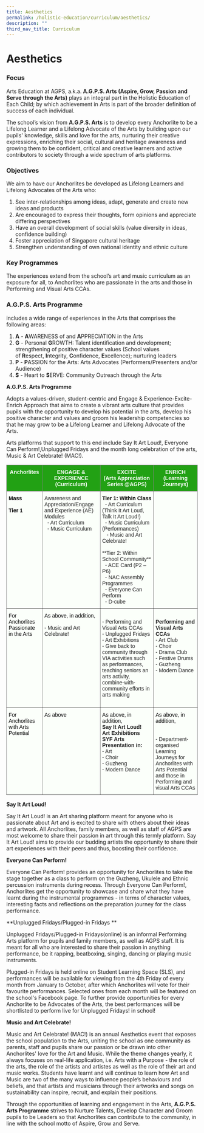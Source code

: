 ```yaml
---
title: Aesthetics
permalink: /holistic-education/curriculum/aesthetics/
description: ""
third_nav_title: Curriculum
---
```

Aesthetics
==========

  

### Focus

Arts Education at AGPS, a.k.a.&nbsp;**A.G.P.S. Arts (Aspire, Grow, Passion and Serve through the Arts)**&nbsp;plays an integral part in the Holistic Education of Each Child; by which achievement in Arts is part of the broader definition of success of each individual.  

The school’s vision from&nbsp;**A.G.P.S. Arts**&nbsp;is to develop every Anchorlite to be a Lifelong Learner and a Lifelong Advocate of the Arts by building upon our pupils' knowledge, skills and love for the arts, nurturing their creative expressions, enriching their social, cultural and heritage awareness and growing them to be confident, critical and creative learners and active contributors to society through a wide spectrum of arts platforms.

  

### Objectives

We aim to have our Anchorlites be developed as Lifelong Learners and Lifelong Advocates of the Arts who:  

1.  See inter-relationships among ideas, adapt, generate and create new ideas and products
2.  Are encouraged to express their thoughts, form opinions and appreciate differing perspectives
3.  Have an overall development of social skills (value diversity in ideas, confidence building)
4.  Foster appreciation of Singapore cultural heritage
5.  Strengthen understanding of own national identity and ethnic culture

### Key Programmes

The experiences extend from the school’s art and music curriculum as an exposure for all, to Anchorlites who are passionate in the arts and those in Performing and Visual Arts CCAs.  

  

### A.G.P.S. Arts Programme

includes a wide range of experiences in the Arts that comprises the following areas:  

1.  **A**&nbsp;\-&nbsp;**A**WARENESS of and&nbsp;**A**PPRECIATION in the Arts
2.  **G**&nbsp;\- Personal&nbsp;**G**ROWTH: Talent identification and development; strengthening of positive character values (School values of&nbsp;**R**espect,&nbsp;**I**ntegrity,&nbsp;**C**onfidence,&nbsp;**E**xcellence); nurturing leaders
3.  **P**&nbsp;\-&nbsp;**P**ASSION for the Arts: Arts Advocates (Performers/Presenters and/or Audience)
4.  **S**&nbsp;\- Heart to&nbsp;**S**ERVE: Community Outreach through the Arts

  

**A.G.P.S. Arts Programme**&nbsp;

Adopts a values-driven, student-centric and Engage &amp; Experience-Excite-Enrich Approach that aims to create a vibrant arts culture that provides pupils with the opportunity to develop his potential in the arts, develop his positive character and values and groom his leadership competencies so that he may grow to be a Lifelong Learner and Lifelong Advocate of the Arts.&nbsp;

Arts platforms that support to this end include Say It Art Loud!, Everyone Can Perform!,Unplugged Fridays and the month long celebration of the arts, Music &amp; Art Celebrate! (MAC!).

<style type="text/css">
.tg  {border-collapse:collapse;border-spacing:0;}
.tg td{border-color:black;border-style:solid;border-width:1px;font-family:Arial, sans-serif;font-size:14px;
  overflow:hidden;padding:10px 5px;word-break:normal;}
.tg th{border-color:black;border-style:solid;border-width:1px;font-family:Arial, sans-serif;font-size:14px;
  font-weight:normal;overflow:hidden;padding:10px 5px;word-break:normal;}
.tg .tg-3yc9{background-color:#22A114;border-color:inherit;color:#FFF;font-weight:bold;text-align:center;vertical-align:top}
.tg .tg-n9k0{background-color:#FBFFFA;border-color:inherit;color:#222;text-align:left;vertical-align:top}
</style>
<table class="tg">
<thead>
  <tr>
    <th class="tg-3yc9">Anchorlites<br></th>
    <th class="tg-3yc9">ENGAGE &amp; EXPERIENCE<br>(Curriculum)<br></th>
    <th class="tg-3yc9">EXCITE<br><span style="background-color:transparent">(Arts Appreciation Series @AGPS) </span><br></th>
    <th class="tg-3yc9">ENRICH<br><span style="background-color:transparent">(Learning Journeys)</span></th>
  </tr>
</thead>
<tbody>
  <tr>
    <td class="tg-n9k0"><span style="font-weight:bold;color:#000">Mass<br><br>Tier 1</span><br></td>
<td class="tg-n9k0"><span style="background-color:transparent">Awareness and Appreciation/Engage and Experience (AE) Modules<br>&nbsp;&nbsp;-	Art Curriculum<br>&nbsp;&nbsp;-	Music Curriculum</span><br></td>
		<td class="tg-n9k0"><span style="font-weight:bold;color:#000">Tier 1: Within Class<br></span><span style="background-color:transparent">&nbsp;&nbsp;- Art Curriculum (Think It Art Loud, Talk It Art Loud!)<br>&nbsp;&nbsp;- Music Curriculum (Performances)<br>&nbsp;&nbsp; - Music and Art Celebrate!<br><br>**Tier 2: Within School Community**<br>&nbsp;&nbsp;-	ACE Card (P2 – P6)<br>&nbsp;&nbsp;- NAC Assembly Programmes<br>&nbsp;&nbsp;- Everyone Can Perform&nbsp;&nbsp;<br>&nbsp;&nbsp;-	D-cube</span></td>
    <td class="tg-n9k0"></td>
  </tr>
  <tr>
    <td class="tg-n9k0"><span style="font-weight:normal;color:#000">For Anchorlites Passionate in the Arts</span><br></td>
    <td class="tg-n9k0"><span style="font-weight:normal;color:#000">As above, in addition, </span><br><br><span style="background-color:transparent">- Music and Art Celebrate!</span><br><br></td>
    <td class="tg-n9k0"><br><span style="background-color:transparent">- Performing and Visual Arts CCAs </span><br><span style="background-color:transparent">- Unplugged Fridays</span><br><span style="background-color:transparent">- Art Exhibitions</span><br><span style="background-color:transparent">- Give back to community through VIA activities such as performances, teaching seniors an arts activity, combine-with- community efforts in arts making</span><br><br></td>
    <td class="tg-n9k0"><br><span style="font-weight:bold;background-color:transparent">Performing and Visual Arts CCAs</span><span style="background-color:transparent"> </span><br><span style="background-color:transparent">- Art Club</span><br>- Choir<br><span style="background-color:transparent">- Drama Club</span><br>- Festive Drums<br><span style="background-color:transparent">- Guzheng</span><br><span style="background-color:transparent">- Modern Dance</span></td>
  </tr>
  <tr>
    <td class="tg-n9k0"><span style="font-weight:normal;color:#000">For Anchorlites with Arts Potential</span><br></td>
    <td class="tg-n9k0"><span style="font-weight:normal;color:#000">As above</span><br><br></td>
    <td class="tg-n9k0"><span style="font-weight:normal;color:#000">As above, in addition,</span><br><span style="font-weight:bold;background-color:transparent">Say It Art Loud! </span><br><span style="font-weight:bold;background-color:transparent">Art Exhibitions</span><span style="background-color:transparent"> </span><br><span style="font-weight:bold;background-color:transparent">SYF Arts Presentation in: </span><br><span style="background-color:transparent">- Art </span><br><span style="background-color:transparent">- Choir </span><br><span style="background-color:transparent">- Guzheng </span><br><span style="background-color:transparent">- Modern Dance </span><br></td>
    <td class="tg-n9k0"><span style="font-weight:normal;color:#000">As above, in addition,</span><br><br><br><span style="background-color:transparent">- Department-organised Learning Journeys for Anchorlites with Arts Potential and those in Performing and visual Arts CCAs </span></td>
  </tr>
</tbody>
</table>

**Say It Art Loud!**

Say It Art Loud! is an Art sharing platform meant for anyone who is passionate about Art and is excited to share with others about their ideas and artwork. All Anchorlites, family members, as well as staff of AGPS are most welcome to share their passion in art through this termly platform. Say It Art Loud! aims to provide our budding artists the opportunity to share their art experiences with their peers and thus, boosting their confidence.

**Everyone Can Perform!**

Everyone Can Perform! provides an opportunity for Anchorlites to take the stage together as a class to perform on the Guzheng, Ukulele and Ethnic percussion instruments during recess. Through Everyone Can Perform!, Anchorlites get the opportunity to showcase and share what they have learnt during the instrumental programmes - in terms of character values, interesting facts and reflections on the preparation journey for the class performance.  

**Unplugged Fridays/Plugged-in Fridays **&nbsp;

Unplugged Fridays/Plugged-in Fridays(online) is an informal Performing Arts platform for pupils and family members, as well as AGPS staff. It is meant for all who are interested to share their passion in anything performance, be it rapping, beatboxing, singing, dancing or playing music instruments.

Plugged-in Fridays is held online on Student Learning Space (SLS), and performances will be available for viewing from the 4th Friday of every month from January to October, after which Anchorlites will vote for their favourite performances. Selected ones from each month will be featured on the school's Facebook page. To further provide opportunities for every Anchorlite to be Advocates of the Arts, the best performances will be shortlisted to perform live for Unplugged Fridays! in school! 
 

**Music and Art Celebrate!**

Music and Art Celebrate! (MAC!) is an annual Aesthetics event that exposes the school population to the Arts, uniting the school as one community as parents, staff and pupils share our passion or be drawn into other Anchorlites' love for the Art and Music. While the theme changes yearly, it always focuses on real-life application, i.e. Arts with a Purpose - the role of the arts, the role of the artists and artistes as well as the role of their art and music works. Students have learnt and will continue to learn how Art and Music are two of the many ways to influence people’s behaviours and beliefs, and that artists and musicians through their artworks and songs on sustainability can inspire, recruit, and explain their positions.

Through the opportunities of learning and engagement in the Arts,&nbsp;**A.G.P.S. Arts Programme**&nbsp;strives to Nurture Talents, Develop Character and Groom pupils to be Leaders so that Anchorlites can contribute to the community, in line with the school motto of Aspire, Grow and Serve.